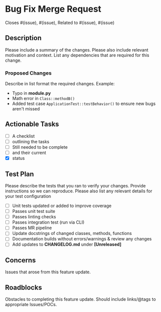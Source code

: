 # Bug Fix Merge Request

Closes #(issue), #(issue), Related to #(issue), #(issue)

## Description

Please include a summary of the changes. Please also include relevant motivation and context. List any dependencies that are required for this change.

### Proposed Changes

Describe in list format the required changes. Example:

- Typo in **module.py**
- Math error in `Class::methodB()`
- Added test case `ApplicationTest::testBehavior()` to ensure new bugs aren't missed

## Actionable Tasks

- [ ] A checklist
- [ ] outlining the tasks
- [ ] Still needed to be complete
- [ ] and their current
- [x] status

## Test Plan

Please describe the tests that you ran to verify your changes. Provide instructions so we can reproduce. Please also list any relevant details for your test configuration

- [ ] Unit tests updated or added to improve coverage
- [ ] Passes unit test suite
- [ ] Passes linting checks
- [ ] Passes integration test (run via CLI)
- [ ] Passes MR pipeline
- [ ] Update docstrings of changed classes, methods, functions
- [ ] Documentation builds without errors/warnings & review any changes
- [ ] Add updates to **CHANGELOG.md** under **\[Unreleased\]**

## Concerns

Issues that arose from this feature update.

## Roadblocks

Obstacles to completing this feature update.
Should include links/@tags to appropriate Issues/POCs.
